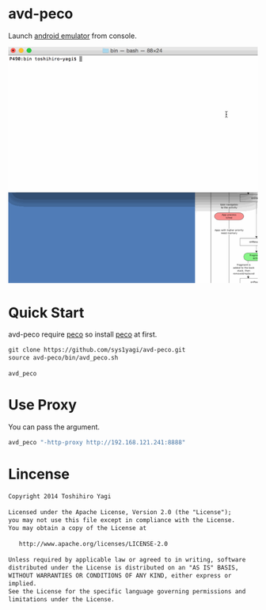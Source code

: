 avd-peco
===============

Launch [android emulator](http://developer.android.com/tools/help/emulator.html) from console.

![](static/demo.gif)

# Quick Start 

avd-peco require [peco](https://github.com/peco/peco) so install [peco](https://github.com/peco/peco) at first.

```
git clone https://github.com/sys1yagi/avd-peco.git
source avd-peco/bin/avd_peco.sh

avd_peco 
```

# Use Proxy

You can pass the argument.

```sh
avd_peco "-http-proxy http://192.168.121.241:8888"
```

# Lincense

```
Copyright 2014 Toshihiro Yagi

Licensed under the Apache License, Version 2.0 (the "License");
you may not use this file except in compliance with the License.
You may obtain a copy of the License at

   http://www.apache.org/licenses/LICENSE-2.0

Unless required by applicable law or agreed to in writing, software
distributed under the License is distributed on an "AS IS" BASIS,
WITHOUT WARRANTIES OR CONDITIONS OF ANY KIND, either express or implied.
See the License for the specific language governing permissions and
limitations under the License.
```